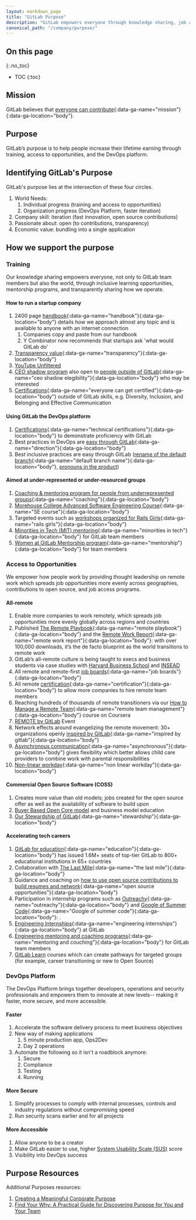 ```yaml
---
layout: markdown_page
title: "GitLab Purpose"
description: "GitLab empowers everyone through knowledge sharing, job access, and our software platform."
canonical_path: "/company/purpose/"
---
```


## On this page
{:.no_toc}

- TOC
{:toc}

## Mission

GitLab believes that [everyone can contribute](/company/mission/){:data-ga-name="mission"}{:data-ga-location="body"}. 

## Purpose

GitLab’s purpose is to help people increase their lifetime earning through training, access to opportunities, and the DevOps platform.

## Identifying GitLab's Purpose

GitLab's purpose lies at the intersection of these four circles. 

1. World Needs: 
    1. Individual progress (training and access to opportunities)
    1. Organization progress (DevOps Platform, faster iteration)
1. Company skill: iteration (fast innovation, open source contributions) 
1. Passionate about: open (to contributions, transparency)
1. Economic value: bundling into a single application 


## How we support the purpose

### Training

Our knowledge sharing empowers everyone, not only to GitLab team members but also the world, through inclusive learning opportunities, mentorship programs, and transparently sharing how we operate.

#### How to run a startup company
1. 2400 page [handbook](/handbook){:data-ga-name="handbook"}{:data-ga-location="body"} details how we approach almost any topic and is available to anyone with an internet connection
     1. Companies copy and paste from our handbook
     1. Y Combinator now recommends that startups ask 'what would GitLab do' 
1. [Transparency value](/handbook/values/#transparency){:data-ga-name="transparency"}{:data-ga-location="body"} 
1. [YouTube Unfiltered](https://www.youtube.com/channel/UCMtZ0sc1HHNtGGWZFDRTh5A)
1. [CEO shadow program](/handbook/ceo/shadow/) also open to [people outside of GitLab](/handbook/ceo/shadow/#eligibility){:data-ga-name="ceo shadow elegibility"}{:data-ga-location="body"} who may be interested 
1. [Certifications](/blog/2021/04/20/everyone-can-get-certified/){:data-ga-name="everyone can get certified"}{:data-ga-location="body"} outside of GitLab skills, e.g. Diversity, Inclusion, and Belonging and Effective Communication

#### Using GitLab the DevOps platform
1. [Certifications](/handbook/customer-success/professional-services-engineering/gitlab-technical-certifications/){:data-ga-name="technical certifications"}{:data-ga-location="body"} to demonstrate proficiency with GitLab 
1. Best practices in DevOps are [easy through GitLab](/direction/){:data-ga-name="direction"}{:data-ga-location="body"}
1. Best inclusive practices are easy through GitLab ([rename of the default branch](/blog/2021/03/10/new-git-default-branch-name/){:data-ga-name="default branch name"}{:data-ga-location="body"}, [pronouns in the product](https://twitter.com/gitlab/status/1402306208967561222))

#### Aimed at under-represented or under-resourced groups
1. [Coaching & mentoring program for people from underrepresented groups](/handbook/engineering/volunteer-coaches-for-urgs/){:data-ga-name="coaching"}{:data-ga-location="body"}
1. [Morehouse College Advanced Software Engineering Course](/company/culture/inclusion/erg-minorities-in-tech/advanced-software-engineering-course/){:data-ga-name="SE course"}{:data-ga-location="body"}
1. Targeted events such as [workshops organized for Rails Girls](/handbook/people-group/givelab-volunteer-initiatives/#rails-girls){:data-ga-name="rails girls"}{:data-ga-location="body"}
1. [Minorities in Tech (MIT) mentoring](/company/culture/inclusion/erg-minorities-in-tech/mentoring/program-structure/){:data-ga-name="minorities in tech"}{:data-ga-location="body"} for GitLab team members
1. [Women at GitLab Mentorship program](/company/culture/inclusion/tmrg-gitlab-women/mentorship-program/){:data-ga-name="mentorship"}{:data-ga-location="body"} for team members


### Access to Opportunities

We empower how people work by providing thought leadership on remote work which spreads job opportunities more evenly across geographies, contributions to open source, and job access programs.

#### All-remote
1. Enable more companies to work remotely, which spreads job opportunities more evenly globally across regions and countries
1. Published [The Remote Playbook](https://learn.gitlab.com/suddenlyremote){:data-ga-name="remote playbook"}{:data-ga-location="body"} and the [Remote Work Report](/company/culture/all-remote/remote-work-report/){:data-ga-name="remote work report"}{:data-ga-location="body"}: with over 100,000 downloads, it’s the de facto blueprint as the world transitions to remote work
1. GitLab’s all-remote culture is being taught to execs and business students via case studies with [Harvard Business School](https://www.hbs.edu/faculty/Pages/item.aspx?num=57917) and [INSEAD](https://www.insead.edu/conversations/gitlab-can-all-remote-scale)
1. All remote and remote-first [job boards](/company/culture/all-remote/jobs/#all-remote-and-remote-first-job-boards){:data-ga-name="job boards"}{:data-ga-location="body"}  
1. All remote [certification](/company/culture/all-remote/remote-certification/){:data-ga-name="certification"}{:data-ga-location="body"} to allow more companies to hire remote team members  
1. Reaching hundreds of thousands of remote transitioners via our [How to Manage a Remote Team](https://www.coursera.org/learn/remote-team-management){:data-ga-name="remote team management"}{:data-ga-location="body"} course on Coursera
1. [REMOTE by GitLab](https://remotebygitlab.com/) Event
1. Network effects around evangelizing the remote movement: 30+ organizations openly [inspired by GitLab](/handbook/inspired-by-gitlab/){:data-ga-name="inspired by gitlab"}{:data-ga-location="body"}
1. [Asynchronous communication](/company/culture/all-remote/asynchronous/){:data-ga-name="asynchronous"}{:data-ga-location="body"} gives flexibility which better allows child care providers to combine work with parental responsibilities
1. [Non-linear workday](/company/culture/all-remote/non-linear-workday/){:data-ga-name="non linear workday"}{:data-ga-location="body"} 

#### Commercial Open Source Software (COSS)
1. Creates more value than old models; jobs created for the open source offer as well as the availability of software to build upon
1. [Buyer Based Open Core model](https://www.heavybit.com/library/video/commercial-open-source-business-strategies/) and business model education
1. [Our Stewardship of GitLab](/company/stewardship/){:data-ga-name="stewardship"}{:data-ga-location="body"}

#### Accelerating tech careers 
1. [GitLab for education](/solutions/education/){:data-ga-name="education"}{:data-ga-location="body"} has issued 1.6M+ seats of top-tier GitLab to 800+ educational institutions in 65+ countries
1. Collaboration with [The Last Mile](/blog/2020/11/13/thelastmile-gitlab/){:data-ga-name="the last mile"}{:data-ga-location="body"} 
1. Guidance and coaching on [how to use open source contributions to build resumes and network](https://thenewstack.io/the-opportunity-of-open-source-to-create-opportunities-for-others/){:data-ga-name="open source opportunities"}{:data-ga-location="body"}
1. Participation in internship programs such as [Outreachy](/blog/2021/04/15/outreachy-sponsorship-winter-2020/){:data-ga-name="outreachy"}{:data-ga-location="body"} and [Google of Summer Code](https://summerofcode.withgoogle.com/organizations/4961424868114432/){:data-ga-name="Google of summer code"}{:data-ga-location="body"}: .
1. [Engineering Internships](/handbook/engineering/internships/){:data-ga-name="engineering internships"}{:data-ga-location="body"} at GitLab
1. [Engineering mentoring and coaching programs](/handbook/engineering/#mentorship-and-coaching-programs){:data-ga-name="mentoring and couching"}{:data-ga-location="body"} for GitLab team members 
1. [GitLab Learn](https://gitlab.edcast.com/) courses which can create pathways for targeted groups (for example, career transitioning or new to Open Source)

### DevOps Platform

The DevOps Platform brings together developers, operations and security professionals and empowers them to innovate at new levels-- making it faster, more secure, and more accessible.

#### Faster
1. Accelerate the software delivery process to meet business objectives
1. New way of making applications
    1. 5 minute production app, Ops2Dev
    1. Day 2 operations
1. Automate the following so it isn't a roadblock anymore:
    1. Secure
    1. Compliance
    1. Testing
    1. Running

#### More Secure
1. Simplify processes to comply with internal processes, controls and industry regulations without compromising speed
1. Run security scans earlier and for all projects

#### More Accessible
1. Allow anyone to be a creator
1. Make GitLab easier to use, higher [System Usability Scale (SUS)](/handbook/product/ux/performance-indicators/system-usability-scale/) score
1. Visibility into DevOps success

## Purpose Resources 

Additional Purposes resources: 
1. [Creating a Meaningful Corporate Purpose](https://docs.google.com/document/d/1mXYu-Wf5lzcRC7yknSKCKpdgXx3DEO-E/edit)
2. [Find Your Why: A Practical Guide for Discovering Purpose for You and Your Team](https://www.amazon.com/Find-Your-Why-Practical-Discovering/dp/0143111728)

